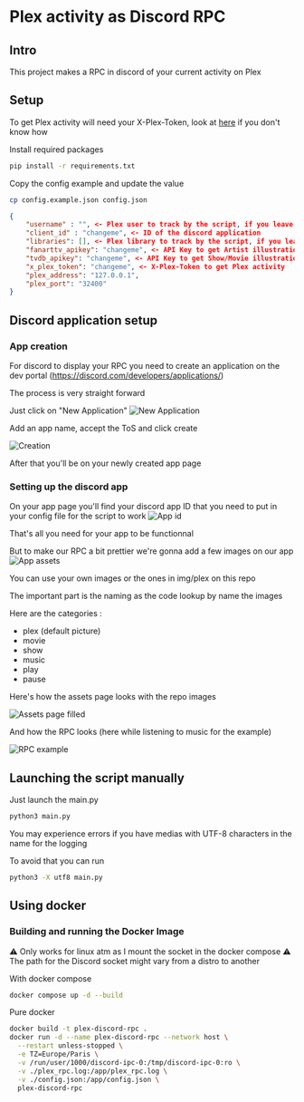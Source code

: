 # Plex activity as Discord RPC

## Intro

This project makes a RPC in discord of your current activity on Plex

## Setup

To get Plex activity will need your X-Plex-Token, look at [here](https://support.plex.tv/articles/204059436-finding-an-authentication-token-x-plex-token/) if you don't know how

Install required packages

```bash
pip install -r requirements.txt
```

Copy the config example and update the value

```bash
cp config.example.json config.json
```

```json
{
    "username" : "", <- Plex user to track by the script, if you leave it blank it will apply to any user
    "client_id" : "changeme", <- ID of the discord application
    "libraries": [], <- Plex library to track by the script, if you leave it blank it will apply to every library of the plex server
    "fanarttv_apikey": "changeme", <- API Key to get Artist illustration on fanart.tv
    "tvdb_apikey": "changeme", <- API Key to get Show/Movie illustration from tvdb
    "x_plex_token": "changeme", <- X-Plex-Token to get Plex activity
    "plex_address": "127.0.0.1",
    "plex_port": "32400"
}
```

## Discord application setup

### App creation

For discord to display your RPC you need to create an application on the dev portal (<https://discord.com/developers/applications/>)

The process is very straight forward

Just click on "New Application"
![New Application](./img/doc/create_app.png)

Add an app name, accept the ToS and click create

![Creation](./img/doc/app_name.png)

After that you'll be on your newly created app page

### Setting up the discord app

On your app page you'll find your discord app ID that you need to put in your config file for the script to work
![App id](./img/doc/app_id.png)

That's all you need for your app to be functionnal

But to make our RPC a bit prettier we're gonna add a few images on our app
![App assets](./img/doc/app_assets.png)

You can use your own images or the ones in img/plex on this repo

The important part is the naming as the code lookup by name the images

Here are the categories :

- plex (default picture)
- movie
- show
- music
- play
- pause

Here's how the assets page looks with the repo images

![Assets page filled](./img/doc/assets_page.png)

And how the RPC looks (here while listening to music for the example)

![RPC example](./img/doc/rpc_example.png)

## Launching the script manually

Just launch the main.py

```bash
python3 main.py
```

You may experience errors if you have medias with UTF-8 characters in the name for the logging

To avoid that you can run

```bash
python3 -X utf8 main.py
```

## Using docker

### Building and running the Docker Image

⚠️ Only works for linux atm as I mount the socket in the docker compose
⚠️ The path for the Discord socket might vary from a distro to another

With docker compose
```bash
docker compose up -d --build
```

Pure docker
```bash
docker build -t plex-discord-rpc .
docker run -d --name plex-discord-rpc --network host \
  --restart unless-stopped \
  -e TZ=Europe/Paris \
  -v /run/user/1000/discord-ipc-0:/tmp/discord-ipc-0:ro \
  -v ./plex_rpc.log:/app/plex_rpc.log \
  -v ./config.json:/app/config.json \
  plex-discord-rpc
```
